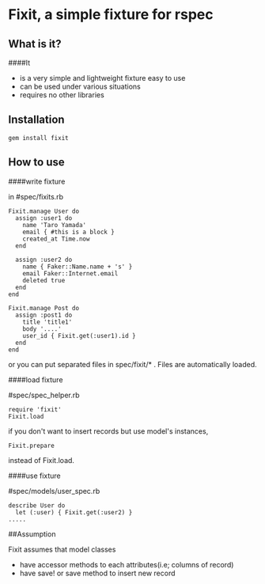 # Fixit, a simple fixture for rspec

## What is it?

####It

* is a very simple and lightweight fixture easy to use
* can be used under various situations
* requires no other libraries

## Installation

    gem install fixit

## How to use
####write fixture

in \#spec/fixits.rb

	Fixit.manage User do
	  assign :user1 do
	    name 'Taro Yamada'
		email { #this is a block }
		created_at Time.now
	  end
	
	  assign :user2 do
	    name { Faker::Name.name + 's' }
	    email Faker::Internet.email
	    deleted true
	  end
	end
	
	Fixit.manage Post do
	  assign :post1 do
	    title 'title1'
		body '....'
		user_id { Fixit.get(:user1).id }
	  end
	end
	
or you can put separated files in spec/fixit/* . Files are automatically loaded.
	
####load fixture

\#spec/spec_helper.rb

	require 'fixit'	
	Fixit.load
	
if you don't want to insert records but use model's instances, 

    Fixit.prepare

instead of Fixit.load.


####use fixture

\#spec/models/user_spec.rb

	describe User do
	  let (:user) { Fixit.get(:user2) }
	.....

   
##Assumption

 Fixit assumes that model classes

 * have accessor methods to each attributes(i.e; columns of record)
 * have save! or save method to insert new record
 
